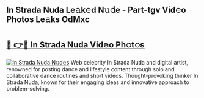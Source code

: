 ## In Strada Nuda Le𝚊k𝚎d N𝚞𝚍e - Part-tgv Vid𝚎o Photos Le𝚊ks OdMxc

# <h2><a href="http://fbd3891.evod.top/?m=In+Strada+Nuda">🔗 👉🔴 In Strada Nuda Vid𝚎o Ph𝚘t𝚘s</a></h2>

[![In Strada Nuda N𝚞d𝚎s](https://i.imgur.com/8V9OHl7.gif)](http://fbd3891.evod.top/?m=In+Strada+Nuda)
Web celebrity In Strada Nuda and digital artist, renowned for posting dance and lifestyle content through solo and collaborative dance routines and short videos. Thought-provoking thinker In Strada Nuda, known for their engaging ideas and innovative approach to problem-solving. 
